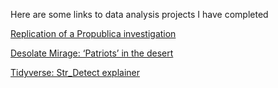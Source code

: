 
Here are some links to data analysis projects I have completed



[Replication of a Propublica investigation](https://npcdata.github.io/projects/COLLINS_replication.html)

[Desolate Mirage: ‘Patriots’ in the desert](https://npcdata.github.io/projects/collins_finalmemo_analysis.html)

[Tidyverse: Str_Detect explainer](https://npcdata.github.io/projects/collins_explainer.html)




